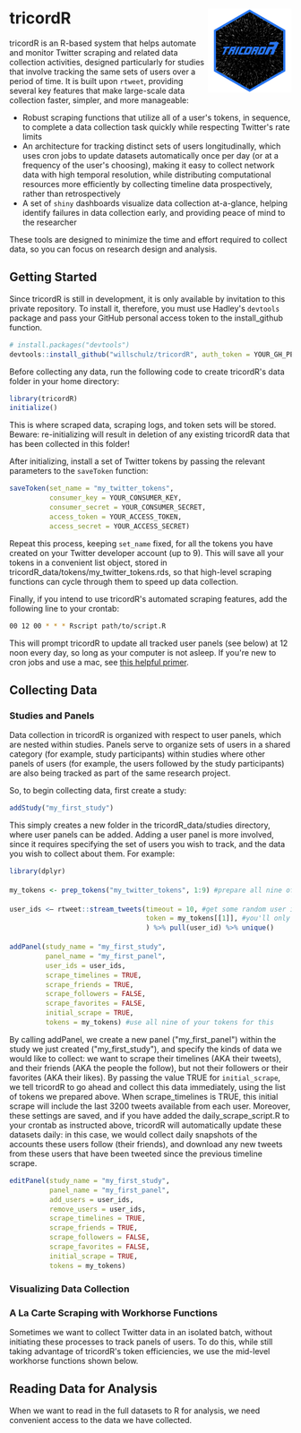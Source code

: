# tricordR <img src='man/figures/logo.png' align="right" height="150" />

tricordR is an R-based system that helps automate and monitor Twitter scraping and related data collection activities, designed particularly for studies that involve tracking the same sets of users over a period of time.  It is built upon ```rtweet```, providing several key features that make large-scale data collection faster, simpler, and more manageable:
  
  - Robust scraping functions that utilize all of a user's tokens, in sequence, to complete a data collection task quickly while respecting Twitter's rate limits
  - An architecture for tracking distinct sets of users longitudinally, which uses cron jobs to update datasets automatically once per day (or at a frequency of the user's choosing), making it easy to collect network data with high temporal resolution, while distributing computational resources more efficiently by collecting timeline data prospectively, rather than retrospectively
  - A set of ```shiny``` dashboards visualize data collection at-a-glance, helping identify failures in data collection early, and providing peace of mind to the researcher

These tools are designed to minimize the time and effort required to collect data, so you can focus on research design and analysis.
  
## Getting Started

Since tricordR is still in development, it is only available by invitation to this private repository.  To install it, therefore, you must use Hadley's ```devtools``` package and pass your GitHub personal access token to the install_github function.
  
``` r
# install.packages("devtools")
devtools::install_github("willschulz/tricordR", auth_token = YOUR_GH_PERSONAL_ACCESS_TOKEN)
```

Before collecting any data, run the following code to create tricordR's data folder in your home directory:
  
``` r
library(tricordR)
initialize()
```

This is where scraped data, scraping logs, and token sets will be stored.  Beware: re-initializing will result in deletion of any existing tricordR data that has been collected in this folder!

After initializing, install a set of Twitter tokens by passing the relevant parameters to the ```saveToken``` function:

``` r
saveToken(set_name = "my_twitter_tokens",
          consumer_key = YOUR_CONSUMER_KEY,
          consumer_secret = YOUR_CONSUMER_SECRET,
          access_token = YOUR_ACCESS_TOKEN,
          access_secret = YOUR_ACCESS_SECRET)
```

Repeat this process, keeping ```set_name``` fixed, for all the tokens you have created on your Twitter developer account (up to 9).  This will save all your tokens in a convenient list object, stored in tricordR_data/tokens/my_twitter_tokens.rds, so that high-level scraping functions can cycle through them to speed up data collection.

Finally, if you intend to use tricordR's automated scraping features, add the following line to your crontab:

``` bash
00 12 00 * * * Rscript path/to/script.R
```

This will prompt tricordR to update all tracked user panels (see below) at 12 noon every day, so long as your computer is not asleep.  If you're new to cron jobs and use a mac, see <a href="https://ole.michelsen.dk/blog/schedule-jobs-with-crontab-on-mac-osx/">this helpful primer</a>.

## Collecting Data

### Studies and Panels

Data collection in tricordR is organized with respect to user panels, which are nested within studies.  Panels serve to organize sets of users in a shared category (for example, study participants) within studies where other panels of users (for example, the users followed by the study participants) are also being tracked as part of the same research project.

So, to begin collecting data, first create a study:

``` r
addStudy("my_first_study")
```

This simply creates a new folder in the tricordR_data/studies directory, where user panels can be added.  Adding a user panel is more involved, since it requires specifying the set of users you wish to track, and the data you wish to collect about them.  For example:

``` r
library(dplyr)

my_tokens <- prep_tokens("my_twitter_tokens", 1:9) #prepare all nine of your tokens for usage

user_ids <– rtweet::stream_tweets(timeout = 10, #get some random user ids by streaming tweets for 10 seconds
                                  token = my_tokens[[1]], #you'll only need one of your tokens for this
                                  ) %>% pull(user_id) %>% unique()

addPanel(study_name = "my_first_study",
         panel_name = "my_first_panel",
         user_ids = user_ids,
         scrape_timelines = TRUE,
         scrape_friends = TRUE,
         scrape_followers = FALSE,
         scrape_favorites = FALSE,
         initial_scrape = TRUE,
         tokens = my_tokens) #use all nine of your tokens for this
```

By calling addPanel, we create a new panel ("my_first_panel") within the study we just created ("my_first_study"), and specify the kinds of data we would like to collect: we want to scrape their timelines (AKA their tweets), and their friends (AKA the people the follow), but not their followers or their favorites (AKA their likes). By passing the value TRUE for ```initial_scrape```, we tell tricordR to go ahead and collect this data immediately, using the list of tokens we prepared above.  When scrape_timelines is TRUE, this initial scrape will include the last 3200 tweets available from each user.  Moreover, these settings are saved, and if you have added the daily_scrape_script.R to your crontab as instructed above, tricordR will automatically update these datasets daily: in this case, we would collect daily snapshots of the accounts these users follow (their friends), and download any new tweets from these users that have been tweeted since the previous timeline scrape.

``` r
editPanel(study_name = "my_first_study",
          panel_name = "my_first_panel",
          add_users = user_ids,
          remove_users = user_ids,
          scrape_timelines = TRUE,
          scrape_friends = TRUE,
          scrape_followers = FALSE,
          scrape_favorites = FALSE,
          initial_scrape = TRUE,
          tokens = my_tokens)
```

### Visualizing Data Collection



### A La Carte Scraping with Workhorse Functions

Sometimes we want to collect Twitter data in an isolated batch, without initiating these processes to track panels of users.  To do this, while still taking advantage of tricordR's token efficiencies, we use the mid-level workhorse functions shown below.


## Reading Data for Analysis

When we want to read in the full datasets to R for analysis, we need convenient access to the data we have collected.




